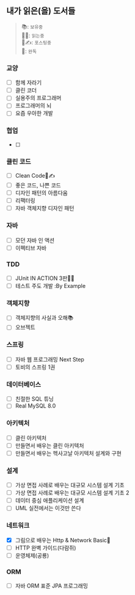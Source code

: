 ## 내가 읽은(을) 도서들
> 📚: `보유중`   
> 📖🏃: `읽는중`   
> 📖✍️: `포스팅중`   
> 🎉: `완독`


### 교양
- [ ] 함께 자라기
- [ ] 클린 코더
- [ ] 실용주의 프로그래머
- [ ] 프로그래머의 뇌
- [ ] 요즘 우아한 개발

### 협업
- [ ] 

### 클린 코드
- [ ] Clean Code📖✍️
- [ ] 좋은 코드, 나쁜 코드
- [ ] 디자인 패턴의 아름다움
- [ ] 리팩터링
- [ ] 자바 객체지향 디자인 패턴

### 자바
- [ ] 모던 자바 인 액션
- [ ] 이펙티브 자바

### TDD
- [ ] JUnit IN ACTION 3판📖🏃
- [ ] 테스트 주도 개발 :By Example

### 객체지향
- [ ] 객체지향의 사실과 오해📚
- [ ] 오브젝트

### 스프링
- [ ] 자바 웹 프로그래밍 Next Step
- [ ] 토비의 스프링 1권

### 데이터베이스
- [ ] 친절한 SQL 튜닝
- [ ] Real MySQL 8.0

### 아키텍처
- [ ] 클린 아키텍처
- [ ] 만들면서 배우는 클린 아키텍처
- [ ] 만들면서 배우는 헥사고날 아키텍처 설계와 구현

### 설계
- [ ] 가상 면접 사례로 배우는 대규모 시스템 설계 기초
- [ ] 가상 면접 사례로 배우는 대규모 시스템 설계 기초 2
- [ ] 데이터 중심 애플리케이션 설계
- [ ] UML 실전에서는 이것만 쓴다

### 네트워크
- [x] 그림으로 배우는 Http & Network Basic🎉
- [ ] HTTP 완벽 가이드(다람쥐)
- [ ] 운영체제(공룡)

### ORM
- [ ] 자바 ORM 표준 JPA 프로그래밍
